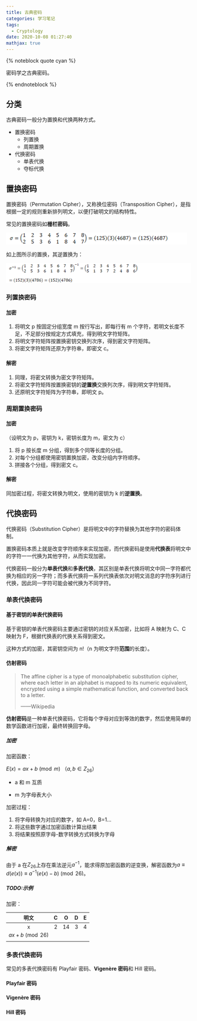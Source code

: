 ```yaml
---
title: 古典密码
categories: 学习笔记
tags: 
  - Cryptology
date: 2020-10-08 01:27:40
mathjax: true
---
```


{% noteblock quote cyan %}

密码学之古典密码。

{% endnoteblock %}

<!-- more -->

## 分类

古典密码一般分为置换和代换两种方式。

- 置换密码
  - 列置换
  - 周期置换
- 代换密码
  - 单表代换
  - 夺标代换

## 置换密码

置换密码（Permutation Cipher），又称换位密码（Transposition Cipher），是指根据一定的规则重新排列明文，以便打破明文的结构特性。

常见的置换密码如**栅栏密码**。

![](古典密码/clip_image001.png)

如上图所示的置换，其逆置换为：

![img](古典密码/clip_image001-1605010295709.png)

### 列置换密码

#### 加密

1. 将明文 p 按固定分组宽度 m 按行写出，即每行有 m 个字符，若明文长度不足，不足部分按规定方式填充，得到明文字符矩阵。
2. 将明文字符矩阵按置换密钥交换列次序，得到密文字符矩阵。
3. 将密文字符矩阵还原为字符串，即密文 c。

#### 解密

1. 同理，将密文转换为密文字符矩阵。
2. 将密文字符矩阵按置换密钥的**逆置换**交换列次序，得到明文字符矩阵。
3. 还原明文字符矩阵为字符串，即明文 p。

### 周期置换密码

#### 加密

（设明文为 p，密钥为 k，密钥长度为 m，密文为 c）

1. 将 p 按长度 m 分组，得到多个同等长度的分组。
2. 对每个分组都使用密钥置换加密，改变分组内字符顺序。
3. 拼接各个分组，得到密文 c。

#### 解密

同加密过程，将密文转换为明文，使用的密钥为 k 的**逆置换**。

## 代换密码

代换密码（Substitution Cipher）是将明文中的字符替换为其他字符的密码体制。

置换密码本质上就是改变字符顺序来实现加密，而代换密码是使用**代换表**将明文中的字符一一代换为其他字符，从而实现加密。

代换密码一般分为**单表代换**和**多表代换**，其区别是单表代换将明文中同一字符都代换为相应的另一字符；而多表代换将一系列代换表依次对明文消息的字符序列进行代换，因此同一字符可能会被代换为不同字符。

### 单表代换密码

#### 基于密钥的单表代换密码

基于密钥的单表代换密码主要通过密钥的对应关系加密，比如将 A 映射为 C、C 映射为 F，根据代换表的代换关系得到密文。

这种方式的加密，其密钥空间为 n!（n 为明文字符**范围**的长度）。

#### 仿射密码

> The affine cipher is a type of monoalphabetic substitution cipher, where each letter in an alphabet is mapped to its numeric equivalent, encrypted using a simple mathematical function, and converted back to a letter.
>
> ——Wikipedia

**仿射密码**是一种单表代换密码，它将每个字母对应到等效的数字，然后使用简单的数学函数进行加密，最终转换回字母。

##### 加密

加密函数：

$E(x)=ax+b\pmod m$ （$a,b∈Z_{26}$）

- a 和 m 互质

- m 为字母表大小

加密过程：

1. 将字母转换为对应的数字，如 A=0，B=1...
2. 将这些数字通过加密函数计算出结果
3. 将结果按照原字母-数字转换方式转换为字母

##### 解密

由于 a 在$Z_{26}$上存在乘法逆元$a^{-1}$，能求得原加密函数的逆变换，解密函数为$a\equiv d(e(x))\equiv a^{-1}(e(x)-b)\pmod {26}$。

##### TODO:示例

加密：

|       明文       |  C  |  O  |  D  |  E  |
| :--------------: | :-: | :-: | :-: | :-: |
|        x         |  2  | 14  |  3  |  4  |
| $ax+b\pmod {26}$ |     |     |     |     |
|                  |     |     |     |     |

### 多表代换密码

常见的多表代换密码有 Playfair 密码、**Vigenère 密码**和 Hill 密码。

#### Playfair 密码

#### Vigenère 密码

#### Hill 密码
